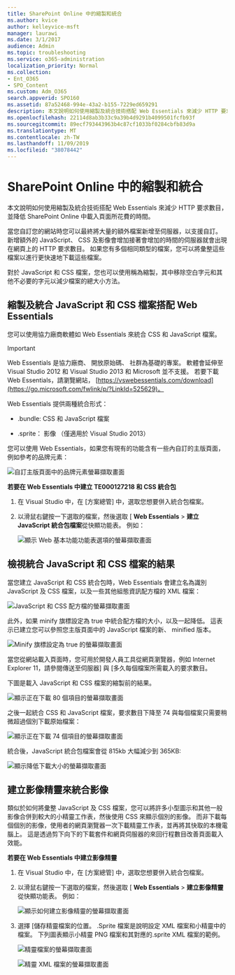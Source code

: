 ```yaml
---
title: SharePoint Online 中的縮製和統合
ms.author: kvice
author: kelleyvice-msft
manager: laurawi
ms.date: 3/1/2017
audience: Admin
ms.topic: troubleshooting
ms.service: o365-administration
localization_priority: Normal
ms.collection:
- Ent_O365
- SPO_Content
ms.custom: Adm_O365
search.appverid: SPO160
ms.assetid: 87a52468-994e-43a2-b155-7229ed659291
description: 本文說明如何使用縮製及統合技術搭配 Web Essentials 來減少 HTTP 要求數目，並降低 SharePoint Online 中載入頁面所花費的時間。
ms.openlocfilehash: 22114d8ab3b33c9a39b4d9291b4099501fcfb93f
ms.sourcegitcommit: 89ecf793443963b4c87cf1033bf0284cbfb83d9a
ms.translationtype: MT
ms.contentlocale: zh-TW
ms.lasthandoff: 11/09/2019
ms.locfileid: "38078442"
---
```

# <a name="minification-and-bundling-in-sharepoint-online"></a>SharePoint Online 中的縮製和統合

本文說明如何使用縮製及統合技術搭配 Web Essentials 來減少 HTTP 要求數目，並降低 SharePoint Online 中載入頁面所花費的時間。
  
當您自訂您的網站時您可以最終將大量的額外檔案新增至伺服器，以支援自訂。 新增額外的 JavaScript、 CSS 及影像會增加接著會增加的時間的伺服器就會出現在網頁上的 HTTP 要求數目。 如果您有多個相同類型的檔案，您可以將彙整這些檔案以進行更快速地下載這些檔案。
  
對於 JavaScript 和 CSS 檔案，您也可以使用稱為縮製，其中移除空白字元和其他不必要的字元以減少檔案的總大小方法。
  
## <a name="minification-and-bundling-javascript-and-css-files-with-web-essentials"></a>縮製及統合 JavaScript 和 CSS 檔案搭配 Web Essentials

您可以使用協力廠商軟體如 Web Essentials 來統合 CSS 和 JavaScript 檔案。
  
> [!IMPORTANT]
> Web Essentials 是協力廠商、 開放原始碼、 社群為基礎的專案。 軟體會延伸至 Visual Studio 2012 和 Visual Studio 2013 和 Microsoft 並不支援。 若要下載 Web Essentials，請瀏覽網站， [https://vswebessentials.com/download](https://go.microsoft.com/fwlink/p/?LinkId=525629)。 
  
Web Essentials 提供兩種統合形式：
  
- .bundle: CSS 和 JavaScript 檔案
    
- .sprite： 影像 （僅適用於 Visual Studio 2013）
    
您可以使用 Web Essentials，如果您有現有的功能含有一些內自訂的主版頁面，例如參考的品牌元素：
  
![自訂主版頁面中的品牌元素螢幕擷取畫面](media/3a6eba36-973d-482b-8556-a9394b8ba19f.png)
  
 **若要在 Web Essentials 中建立 TE000127218 和 CSS 統合包**
  
1. 在 Visual Studio 中，在 [方案總管] 中，選取您想要併入統合包檔案。
    
2. 以滑鼠右鍵按一下選取的檔案，然後選取 [ **Web Essentials** \> **建立 JavaScript 統合包檔案**從快顯功能表。 例如： 
    
    ![顯示 Web 基本功能功能表選項的螢幕擷取畫面](media/41aac84c-4538-4f78-b454-46e651f868a3.png)
  
## <a name="viewing-the-results-of-bundling-javascript-and-css-files"></a>檢視統合 JavaScript 和 CSS 檔案的結果

當您建立 JavaScript 和 CSS 統合包時，Web Essentials 會建立名為識別 JavaScript 及 CSS 檔案，以及一些其他組態資訊配方檔的 XML 檔案： 
  
![JavaScript 和 CSS 配方檔的螢幕擷取畫面](media/7ba891f8-52d8-467b-a0f6-b062dd1137a4.png)
  
此外，如果 minify 旗標設定為 true 中統合配方檔的大小，以及一起降低。 這表示已建立您可以參照您主版頁面中的 JavaScript 檔案的新、 minified 版本。
  
![Minify 旗標設定為 true 的螢幕擷取畫面](media/50523af2-6412-4117-ac3d-5bd26f6d562e.png)
  
當您從網站載入頁面時，您可用於開發人員工具從網頁瀏覽器，例如 Internet Explorer 11，請參閱傳送至伺服器] 與 [多久每個檔案所需載入的要求數目。
  
下圖是載入 JavaScript 和 CSS 檔案的縮製前的結果。
  
![顯示正在下載 80 個項目的螢幕擷取畫面](media/e2df3912-1923-46e6-8cf2-3015a31554e1.png)
  
之後一起統合 CSS 和 JavaScript 檔案，要求數目下降至 74 與每個檔案只需要稍微超過個別下載原始檔案：
  
![顯示正在下載 74 個項目的螢幕擷取畫面](media/686c4387-70e8-4a74-9d45-059f33a91184.png)
  
統合後，JavaScript 統合包檔案會從 815kb 大幅減少到 365KB:
  
![顯示降低下載大小的螢幕擷取畫面](media/5e7dbd98-faff-4f68-b320-108fb252e395.png)
  
## <a name="bundling-images-by-creating-an-image-sprite"></a>建立影像精靈來統合影像

類似於如何將彙整 JavaScript 及 CSS 檔案，您可以將許多小型圖示和其他一般影像合併到較大的小精靈工作表，然後使用 CSS 來顯示個別的影像。 而非下載每個個別的影像，使用者的網頁瀏覽器一次下載精靈工作表，並再將其快取的本機電腦上。 這是透過剪下向下的下載套件和網頁伺服器的來回行程數目改善頁面載入效能。
  
 **若要在 Web Essentials 中建立影像精靈**
  
1. 在 Visual Studio 中，在 [方案總管] 中，選取您想要併入統合包檔案。
    
2. 以滑鼠右鍵按一下選取的檔案，然後選取 [ **Web Essentials** \> **建立影像精靈**從快顯功能表。 例如： 
    
    ![顯示如何建立影像精靈的螢幕擷取畫面](media/de0fe741-4ef7-4e3b-bafa-ef9f4822dac6.png)
  
3. 選擇 [儲存精靈檔案的位置。 .Sprite 檔案是說明設定 XML 檔案和小精靈中的檔案。 下列圖表顯示小精靈 PNG 檔案和其對應的.sprite XML 檔案的範例。
    
    ![精靈檔案的螢幕擷取畫面](media/0876bb2a-d1b9-4169-8e95-9c290d628d90.png)
  
    ![精靈 XML 檔案的螢幕擷取畫面](media/d1f94776-280d-4d56-abb5-384f145d9989.png)
  

